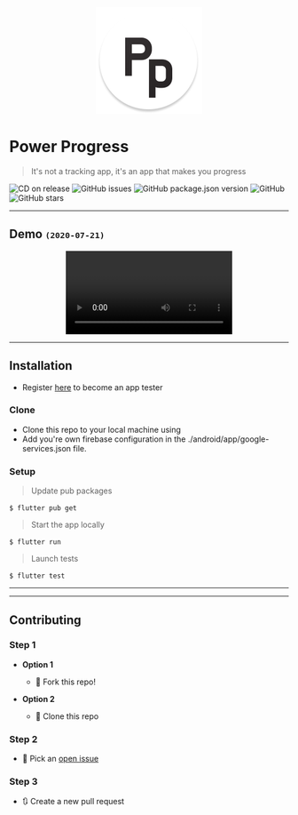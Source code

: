 <p align="center">
  <img title="Power Progress logo" alt="Power Progress logo" width="192" height="192" src="https://raw.githubusercontent.com/KiritchoukC/power_progress/master/design/192px_logo.png">
</p>

# Power Progress
> It's not a tracking app, it's an app that makes you progress

![CD on release](https://github.com/KiritchoukC/power_progress/workflows/CD%20on%20release/badge.svg?branch=master)
![GitHub issues](https://img.shields.io/github/issues-raw/kiritchoukc/power_progress)
![GitHub package.json version](https://img.shields.io/github/package-json/v/kiritchoukc/power_progress)
![GitHub](https://img.shields.io/github/license/kiritchoukc/power_progress)
![GitHub stars](https://img.shields.io/github/stars/kiritchoukc/power_progress?style=social)

---
## Demo <small>`(2020-07-21)`</small>
<div style="width: 100%; display: flex; justify-content: center">
  <video controls>
      <source src="https://raw.githubusercontent.com/KiritchoukC/power_progress/master/assets/20200721_demo.webm"
              type="video/webm">

      Sorry, your browser doesn't support embedded videos.
  </video>
</div>

---

## Installation

- Register [here](https://appdistribution.firebase.dev/i/k9McqvEd) to become an app tester

### Clone

- Clone this repo to your local machine using 
- Add you're own firebase configuration in the ./android/app/google-services.json file.

### Setup

> Update pub packages

```shell
$ flutter pub get
```

> Start the app locally

```shell
$ flutter run
```

> Launch tests

```shell
$ flutter test
```
---

---

## Contributing

### Step 1

- **Option 1**
    - 🍴 Fork this repo!

- **Option 2**
    - 👯 Clone this repo

### Step 2

- 💪 Pick an [open issue](https://github.com/KiritchoukC/power_progress/issues)

### Step 3

- 🔃 Create a new pull request
